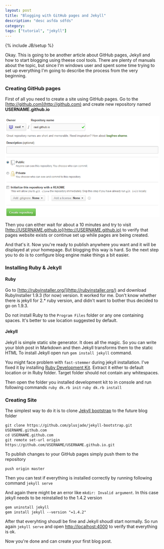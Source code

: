 ```yaml
---
layout: post
title: "Blogging with GitHub pages and Jekyll"
description: "desc asfda sdfds"
category: 
tags: ["tutorial", "jekyll"]
---
```

{% include JB/setup %}

Okay. This is going to be another article about GitHub pages, Jekyll and how to start blogging using theese cool tools.
There are plenty of manuals about the topic, but since I'm windows user and spent some time trying to set up everything
I'm going to describe the process from the very beginning.

<!-- more -->

### Creating GitHub pages

First of all you need to create a site using GitHub pages. Go to the [http://github.com](http://github.com) and create new repository named **USERNAME.github.io**

![create repository](/assets/images/blogging_with_gh/pagessetup.png)

Then you can either wait for about a 10 minutes and try to visit [http://USERNAME.github.io](http://USERNAME.github.io)
to verify that pages website exists or continue set up while pages are being created.

And that's it. Now you're ready to publish anywhere you want and it will be displayed at your homepage. But blogging this way is hard.
So the next step you to do is to configure blog engine make things a bit easier.

### Installing Ruby & Jekyll

#### Ruby

Go to [http://rubyinstaller.org/](http://rubyinstaller.org/) and download RubyInstaller 1.9.3 (for now) version. It worked for me. Don't know whether
there is jekyll for 2.* ruby version, and didn't want to bother thus decided to go on 1.9.3.

Do not install Ruby to the `Program Files` folder or any one containing spaces. It's better to use location suggested by default.

#### Jekyll

Jekyll is simple static site generator. It does all the magic. So you can write your bloh post in Markdown and then Jekyll transforms them to the static HTML
To install Jekyll open run `gem install jekyll` command.

You might face problem with `fast-stemmer` during jekyll installation. I've fixed it by installing [Ruby Development Kit](http://rubyinstaller.org/downloads/).
Extract it either to default location or in Ruby folder. Target folder should not contain any whitespaces.

Then open the folder you installed development kit to in console and run following commands `ruby dk.rb init` `ruby dk.rb install`

### Creating Site

The simplest way to do it is to clone [Jekyll bootstrap](https://github.com/plusjade/jekyll-bootstrap) to the future blog folder

    git clone https://github.com/plusjade/jekyll-bootstrap.git USERNAME.github.com
    cd USERNAME.github.com
    git remote set-url origin https://github.com/USERNAME/USERNAME.github.io.git

To publish changes to your GitHub pages simply push them to the repository

    push origin master

Then you can test if everything is installed correctly by running following command `jekyll serve`

And again there might be an error like `mkdir: Invalid argument`. In this case jekyll needs to be reinstalled to the 1.4.2 version

    gem uninstall jekyll
    gem install jekyll --version "=1.4.2"

After that everyhting shoudl be fine and Jekyll shoudl start normally. So run again `jekyll serve` and 
open [http://localhost:4000](http://localhost:4000) to verify that everything is ok.

Now you're done and can create your first blog post.
